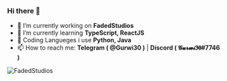 ### Hi there 👋


- 🔭 I’m currently working on **FadedStudios**
- 🌱 I’m currently learning **TypeScript, ReactJS**
- 🐣 Coding Langueges i use **Python, Java**
- 📫 How to reach me: **Telegram ( @Gurwi30 )** | **Discord ( 𝓖𝓾𝓻𝔀𝓲𝟑𝟎#7746 )**

![FadedStudios](https://i.imgur.com/TIVCWzV.png)
